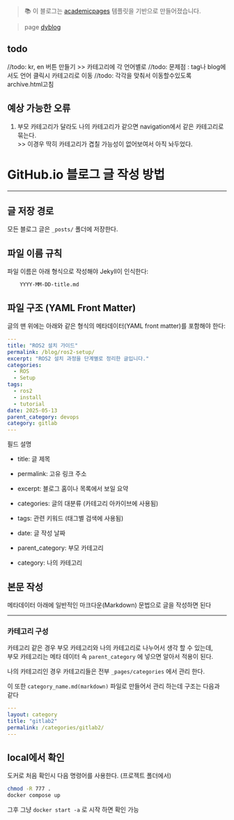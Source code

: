 > 📚 이 블로그는 [academicpages](https://github.com/academicpages/academicpages.github.io) 템플릿을 기반으로 만들어졌습니다.

> page [dyblog](https://dy0221.github.io/)
## todo
//todo: kr, en 버튼 만들기 >> 카테고리에 각 언어별로
//todo: 문제점 : tag나 blog에서도 언어 클릭시 카테고리로 이동
//todo: 각각을 맞춰서 이동할수있도록 archive.html고침
## 예상 가능한 오류
1. 부모 카테고리가 달라도 나의 카테고리가 같으면 navigation에서 같은 카테고리로 묶는다.   
\>> 이경우 딱히 카테고리가 겹칠 가능성이 없어보여서 아직 놔두었다.
#  GitHub.io 블로그 글 작성 방법

---

## 글 저장 경로

모든 블로그 글은 `_posts/` 폴더에 저장한다.



## 파일 이름 규칙

파일 이름은 아래 형식으로 작성해야 Jekyll이 인식한다:

```
    YYYY-MM-DD-title.md
```

## 파일 구조 (YAML Front Matter)

글의 맨 위에는 아래와 같은 형식의 메타데이터(YAML front matter)를 포함해야 한다:

```yaml
---
title: "ROS2 설치 가이드"
permalink: /blog/ros2-setup/
excerpt: "ROS2 설치 과정을 단계별로 정리한 글입니다."
categories:
  - ROS
  - Setup
tags:
  - ros2
  - install
  - tutorial
date: 2025-05-13
parent_category: devops
category: gitlab
---
```
필드 설명

- title: 글 제목

- permalink: 고유 링크 주소

- excerpt: 블로그 홈이나 목록에서 보일 요약

- categories: 글의 대분류 (카테고리 아카이브에 사용됨)

- tags: 관련 키워드 (태그별 검색에 사용됨)

- date: 글 작성 날짜

- parent_category: 부모 카테고리

- category: 나의 카테고리
## 본문 작성
메타데이터 아래에 일반적인 마크다운(Markdown) 문법으로 글을 작성하면 된다

---

### 카테고리 구성

카테고리 같은 경우 부모 카테고리와 나의 카테고리로 나누어서 생각 할 수 있는데,   
부모 카테고리는 메타 데이터 속 `parent_category` 에 넣으면 알아서 적용이 된다.   

나의 카테고리인 경우 카테고리들은 전부 `_pages/categories` 에서 관리 한다.

이 또한 `category_name.md(markdown)` 파일로 만들어서 관리 하는데 구조는 다음과 같다

``` yaml
---
layout: category
title: "gitlab2"
permalink: /categories/gitlab2/
---
```

## local에서 확인

도커로 처음 확인시 다음 명령어를 사용한다. (프로젝트 폴더에서)
``` bash
chmod -R 777 .
docker compose up
```

그후 그냥 `docker start -a` 로 시작 하면 확인 가능